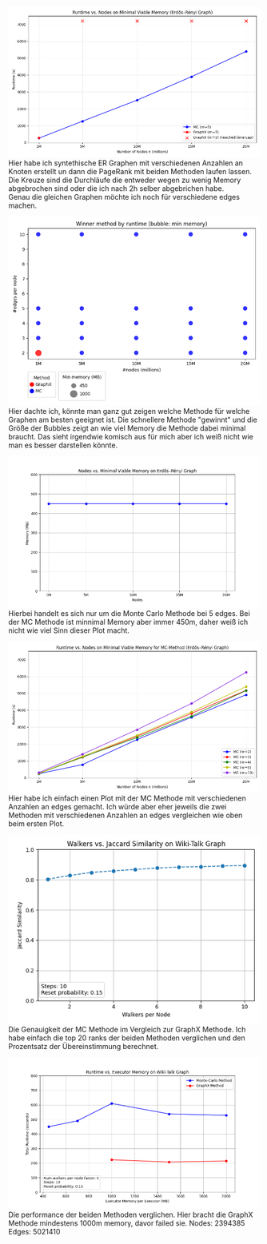 ![Runtime vs. Nodes on Minimal Viable Memory](./plots/nodes_vs_mvm_runtime_v3.png)
Hier habe ich syntethische ER Graphen mit verschiedenen Anzahlen an Knoten erstellt un dann die PageRank mit beiden Methoden laufen lassen. Die Kreuze sind die Durchläufe die entweder wegen zu wenig Memory abgebrochen sind oder die ich nach 2h selber abgebrichen habe.  
Genau die gleichen Graphen möchte ich noch für verschiedene edges machen. 



![Runtime vs. Nodes on Minimal Viable Memory](./plots/nodes_vs_edges_method.png)
Hier dachte ich, könnte man ganz gut zeigen welche Methode für welche Graphen am besten geeignet ist. Die schnellere Methode "gewinnt" und die Größe der Bubbles zeigt an wie viel Memory die Methode dabei minimal braucht. Das sieht irgendwie komisch aus für mich aber ich weiß nicht wie man es besser darstellen könnte.



![Runtime vs. Nodes on Minimal Viable Memory](./plots/nodes_vs_mvm.png)
Hierbei handelt es sich nur um die Monte Carlo Methode bei 5 edges. Bei der MC Methode ist minnimal Memory aber immer 450m, daher weiß ich nicht wie viel Sinn dieser Plot macht.

![Runtime vs. Nodes on Minimal Viable Memory](./plots/nodes_vs_mvm_runtime_v4.png)
Hier habe ich einfach einen Plot mit der MC Methode mit verschiedenen Anzahlen an edges gemacht. Ich würde aber eher jeweils die zwei Methoden mit verschiedenen Anzahlen an edges vergleichen wie oben beim ersten Plot.

![Runtime vs. Nodes on Minimal Viable Memory](./plots/steps_vs_accuracy_server_edited.png)
Die Genauigkeit der MC Methode im Vergleich zur GraphX Methode. Ich habe einfach die top 20 ranks der beiden Methoden verglichen und den Prozentsatz der Übereinstimmung berechnet.

![Runtime vs. Nodes on Minimal Viable Memory](./plots/memory_vs_runtime_server_kyro.png)
Die performance der beiden Methoden verglichen. Hier bracht die GraphX Methode mindestens 1000m memory, davor failed sie.
Nodes: 2394385
Edges: 5021410

